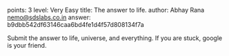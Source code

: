 points: 3
level: Very Easy
title: The answer to life.
author: Abhay Rana <nemo@sdslabs.co.in>
answer: b9dbb542df63146caa6bd4fe1d4f57d808134f7a

Submit the answer to life, universe, and everything. If you are stuck, google is your friend.

